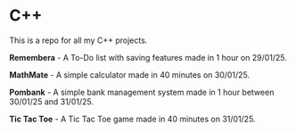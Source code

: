 # C++
This is a repo for all my C++ projects.

**Remembera** - A To-Do list with saving features made in 1 hour on 29/01/25.

**MathMate** - A simple calculator made in 40 minutes on 30/01/25.

**Pombank** - A simple bank management system made in 1 hour between 30/01/25 and 31/01/25.

**Tic Tac Toe** - A Tic Tac Toe game made in 40 minutes on 31/01/25.